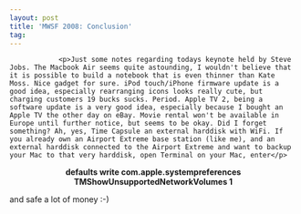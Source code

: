 ```yaml
---
layout: post
title: 'MWSF 2008: Conclusion'
tag: 
---
```



                <p>Just some notes regarding todays keynote held by Steve Jobs. The Macbook Air seems quite astounding, I wouldn't believe that it is possible to build a notebook that is even thinner than Kate Moss. Nice gadget for sure. iPod touch/iPhone firmware update is a good idea, especially rearranging icons looks really cute, but charging customers 19 bucks sucks. Period. Apple TV 2, being a software update is a very good idea, especially because I bought an Apple TV the other day on eBay. Movie rental won't be available in Europe until further notice, but seems to be okay. Did I forget something? Ah, yes, Time Capsule an external harddisk with WiFi. If you already own an Airport Extreme base station (like me), and an external harddisk connected to the Airport Extreme and want to backup your Mac to that very harddisk, open Terminal on your Mac, enter</p>
<div style="text-align: center;"><strong>defaults write com.apple.systempreferences TMShowUnsupportedNetworkVolumes 1</strong></div>
<p>and safe a lot of money :-)</p>
            
